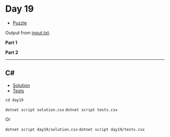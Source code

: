 # Day 19

- [Puzzle](PUZZLE.md)

Output from [input.txt](input.txt).
<!-- Output from [input.txt](day19/input.txt). -->

**Part 1**

> 

**Part 2**

> 

---

## C#

- [Solution](solution.csx)
- [Tests](tests.csx)

`cd day19`

`dotnet script solution.csx`
`dotnet script tests.csx`

Or

`dotnet script day19/solution.csx`
`dotnet script day19/tests.csx`
